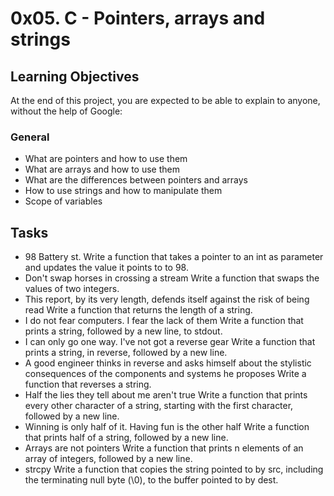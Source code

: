 # 0x05. C - Pointers, arrays and strings

## Learning Objectives
At the end of this project, you are expected to be able to explain to anyone, without the help of Google:

### General

- What are pointers and how to use them
- What are arrays and how to use them
- What are the differences between pointers and arrays
- How to use strings and how to manipulate them
- Scope of variables

## Tasks

* 98 Battery st.
Write a function that takes a pointer to an int as parameter and updates the value it points to to 98.
* Don't swap horses in crossing a stream
Write a function that swaps the values of two integers.
* This report, by its very length, defends itself against the risk of being read
Write a function that returns the length of a string.
* I do not fear computers. I fear the lack of them
Write a function that prints a string, followed by a new line, to stdout.
* I can only go one way. I've not got a reverse gear
Write a function that prints a string, in reverse, followed by a new line.
* A good engineer thinks in reverse and asks himself about the stylistic consequences of the components and systems he proposes
Write a function that reverses a string.
* Half the lies they tell about me aren't true
Write a function that prints every other character of a string, starting with the first character, followed by a new line.
* Winning is only half of it. Having fun is the other half
Write a function that prints half of a string, followed by a new line.
* Arrays are not pointers
Write a function that prints n elements of an array of integers, followed by a new line.
* strcpy
Write a function that copies the string pointed to by src, including the terminating null byte (\0), to the buffer pointed to by dest.
